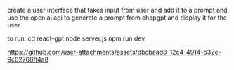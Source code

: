 create a user interface that takes input from user and add it to a prompt and use the open ai api to generate a prompt from chapgpt and display it for the user

to run:
cd react-gpt
node server.js
npm run dev


https://github.com/user-attachments/assets/dbcbaad8-12c4-4914-b32e-9c02766ff4a8

